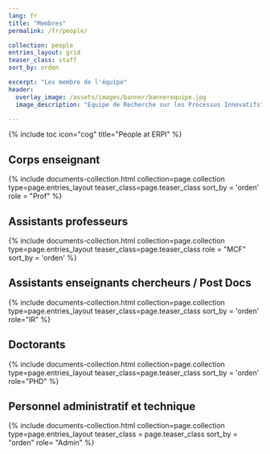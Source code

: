 ```yaml
---
lang: fr
title: "Membres"
permalink: /fr/people/

collection: people
entries_layout: grid
teaser_class: staff
sort_by: orden

excerpt: "Les membre de l'équipe"
header:
  overlay_image: /assets/images/banner/bannerequipe.jpg
  image_description: "Equipe de Recherche sur les Processus Innovatifs"

---
```



{% include toc icon="cog" title="People at ERPI" %}



## Corps enseignant 

<div class="entries-{{ page.entries_layout }}">
{% include documents-collection.html 
    collection=page.collection 
    type=page.entries_layout 
    teaser_class=page.teaser_class 
    sort_by = 'orden'    
    role = "Prof" 
%}
</div>

<div style="width: 100%; clear: both; "></div>


## Assistants professeurs

<div class="entries-{{ page.entries_layout }}">
{% include documents-collection.html 
    collection=page.collection 
    type=page.entries_layout 
    teaser_class=page.teaser_class    
    role = "MCF"
    sort_by = 'orden' 
%}
</div>

<div style="width: 100%; clear: both;"></div>


## Assistants enseignants chercheurs / Post Docs 


<div class="entries-{{ page.entries_layout }}">
{% include documents-collection.html  
    collection=page.collection  
    type=page.entries_layout 
    teaser_class=page.teaser_class   
    sort_by = 'orden' 
    role="IR" 
%}
</div>


<div style="width: 100%; clear: both;"></div>


## Doctorants

<div class="entries-{{ page.entries_layout }}">
{% include documents-collection.html  
    collection=page.collection  
    type=page.entries_layout 
    teaser_class=page.teaser_class   
    sort_by = 'orden' 
    role="PHD" 
%}
</div>


<div style="width: 100%; clear: both;"></div>

## Personnel administratif et technique

<div class = "entries-{{ page.entries_layout }}">
{% include documents-collection.html  
    collection=page.collection
    type=page.entries_layout  
    teaser_class = page.teaser_class  
    sort_by = "orden"  
    role= "Admin" %}

